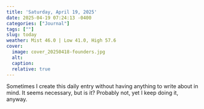 ```yaml
---
title: 'Saturday, April 19, 2025'
date: 2025-04-19 07:24:13 -0400
categories: ["Journal"]
tags: [""]
slug: today
weather: Mist 46.0 | Low 41.0, High 57.6
cover: 
  image: cover_20250418-founders.jpg
  alt: 
  caption: 
  relative: true
---
```


Sometimes I create this daily entry without having anything to write about in mind. It seems necessary, but is it? Probably not, yet I keep doing it, anyway.



